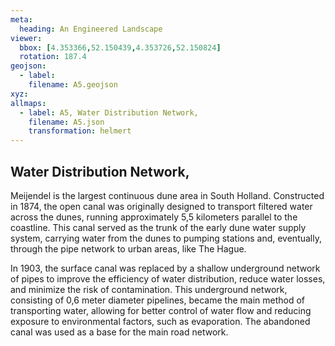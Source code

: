 ```yaml
---
meta:
  heading: An Engineered Landscape
viewer:
  bbox: [4.353366,52.150439,4.353726,52.150824]
  rotation: 187.4
geojson:
  - label:
    filename: A5.geojson
xyz:
allmaps:
  - label: A5, Water Distribution Network,
    filename: A5.json
    transformation: helmert
---
```


## Water Distribution Network,

Meijendel is the largest continuous dune area in South Holland. Constructed in 1874, the open canal was originally designed to transport filtered water across the dunes, running approximately 5,5 kilometers parallel to the coastline. This canal served as the trunk of the early dune water supply system, carrying water from the dunes to pumping stations and, eventually, through the pipe network to urban areas, like The Hague.

In 1903, the surface canal was replaced by a shallow underground network of pipes to improve the efficiency of water distribution, reduce water losses, and minimize the risk of contamination. This underground network, consisting of 0,6 meter diameter pipelines, became the main method of transporting water, allowing for better control of water flow and reducing exposure to environmental factors, such as evaporation. The abandoned  canal was used as a base for the main road network. 